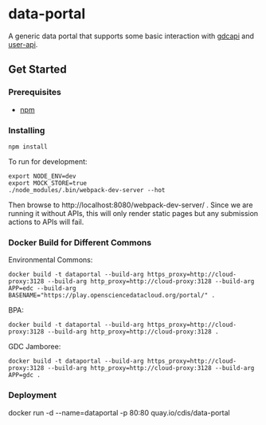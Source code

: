 # data-portal
A generic data portal that supports some basic interaction with [gdcapi](https://github.com/uc-cdis/gdcapi/) and [user-api](https://github.com/uc-cdis/user-api).

## Get Started

### Prerequisites

- [npm](https://www.npmjs.com/)

### Installing
```
npm install
```
To run for development:
```
export NODE_ENV=dev
export MOCK_STORE=true
./node_modules/.bin/webpack-dev-server --hot
```
Then browse to http://localhost:8080/webpack-dev-server/ . Since we are running it without APIs, this will only render static pages but any submission actions to APIs will fail.

### Docker Build for Different Commons
Environmental Commons:
```
docker build -t dataportal --build-arg https_proxy=http://cloud-proxy:3128 --build-arg http_proxy=http://cloud-proxy:3128 --build-arg APP=edc --build-arg BASENAME="https://play.opensciencedatacloud.org/portal/" .
```
BPA:
```
docker build -t dataportal --build-arg https_proxy=http://cloud-proxy:3128 --build-arg http_proxy=http://cloud-proxy:3128 .
```
GDC Jamboree:
```
docker build -t dataportal --build-arg https_proxy=http://cloud-proxy:3128 --build-arg http_proxy=http://cloud-proxy:3128 --build-arg APP=gdc .
```

### Deployment
docker run -d --name=dataportal -p 80:80 quay.io/cdis/data-portal
